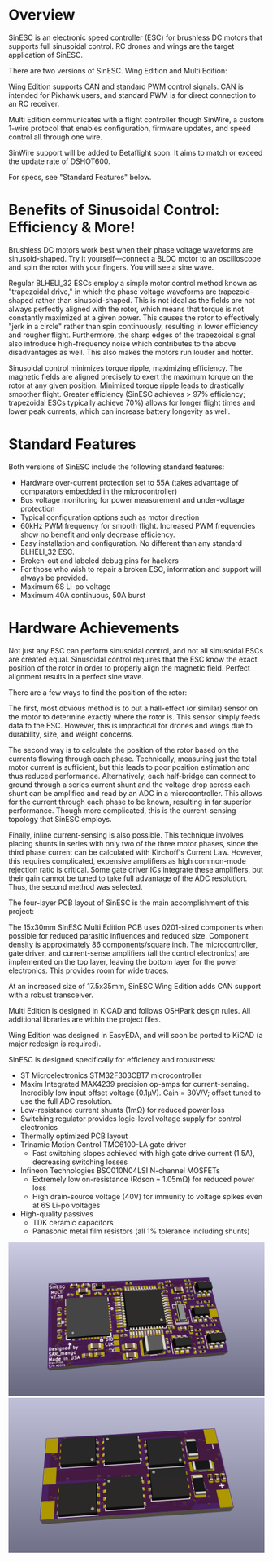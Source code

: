 # Overview
SinESC is an electronic speed controller (ESC) for brushless DC motors that supports full sinusoidal control. RC drones and wings are the target application of SinESC.

There are two versions of SinESC. Wing Edition and Multi Edition:

Wing Edition supports CAN and standard PWM control signals. CAN is intended for Pixhawk users, and standard PWM is for direct connection to an RC receiver.

Multi Edition communicates with a flight controller though SinWire, a custom 1-wire protocol that enables configuration, firmware updates, and speed control all through one wire.

SinWire support will be added to Betaflight soon. It aims to match or exceed the update rate of DSHOT600.

For specs, see "Standard Features" below.
# Benefits of Sinusoidal Control: Efficiency & More!
Brushless DC motors work best when their phase voltage waveforms are sinusoid-shaped. Try it yourself—connect a BLDC motor to an oscilloscope and spin the rotor with your fingers. You will see a sine wave. 

Regular BLHELI_32 ESCs employ a simple motor control method known as "trapezoidal drive," in which the phase voltage waveforms are trapezoid-shaped rather than sinusoid-shaped. This is not ideal as the fields are not always perfectly aligned with the rotor, which means that torque is not constantly maximized at a given power. This causes the rotor to effectively "jerk in a circle" rather than spin continuously, resulting in lower efficiency and rougher flight. Furthermore, the sharp edges of the trapezoidal signal also introduce high-frequency noise which contributes to the above disadvantages as well. This also makes the motors run louder and hotter.

Sinusoidal control minimizes torque ripple, maximizing efficiency. The magnetic fields are aligned precisely to exert the maximum torque on the rotor at any given position. Minimized torque ripple leads to drastically smoother flight. Greater efficiency (SinESC achieves > 97% efficiency; trapezoidal ESCs typically achieve 70%) allows for longer flight times and lower peak currents, which can increase battery longevity as well.
# Standard Features
Both versions of SinESC include the following standard features:

- Hardware over-current protection set to 55A (takes advantage of comparators embedded in the microcontroller)
- Bus voltage monitoring for power measurement and under-voltage protection
- Typical configuration options such as motor direction
- 60kHz PWM frequency for smooth flight. Increased PWM frequencies show no benefit and only decrease efficiency.
- Easy installation and configuration. No different than any standard BLHELI_32 ESC.
- Broken-out and labeled debug pins for hackers
- For those who wish to repair a broken ESC, information and support will always be provided.
- Maximum 6S Li-po voltage
- Maximum 40A continuous, 50A burst
# Hardware Achievements
Not just any ESC can perform sinusoidal control, and not all sinusoidal ESCs are created equal. Sinusoidal control requires that the ESC know the exact position of the rotor in order to properly align the magnetic field. Perfect alignment results in a perfect sine wave.

There are a few ways to find the position of the rotor:

The first, most obvious method is to put a hall-effect (or similar) sensor on the motor to determine exactly where the rotor is. This sensor simply feeds data to the ESC. However, this is impractical for drones and wings due to durability, size, and weight concerns.

The second way is to calculate the position of the rotor based on the currents flowing through each phase. Technically, measuring just the total motor current is sufficient, but this leads to poor position estimation and thus reduced performance. Alternatively, each half-bridge can connect to ground through a series current shunt and the voltage drop across each shunt can be amplified and read by an ADC in a microcontroller. This allows for the current through each phase to be known, resulting in far superior performance. Though more complicated, this is the current-sensing topology that SinESC employs.

Finally, inline current-sensing is also possible. This technique involves placing shunts in series with only two of the three motor phases, since the third phase current can be calculated with Kirchoff's Current Law. However, this requires complicated, expensive amplifiers as high common-mode rejection ratio is critical. Some gate driver ICs integrate these amplifiers, but their gain cannot be tuned to take full advantage of the ADC resolution. Thus, the second method was selected.

The four-layer PCB layout of SinESC is the main accomplishment of this project:

The 15x30mm SinESC Multi Edition PCB uses 0201-sized components when possible for reduced parasitic influences and reduced size. Component density is approximately 86 components/square inch. The microcontroller, gate driver, and current-sense amplifiers (all the control electronics) are implemented on the top layer, leaving the bottom layer for the power electronics. This provides room for wide traces.

At an increased size of 17.5x35mm, SinESC Wing Edition adds CAN support with a robust transceiver.

Multi Edition is designed in KiCAD and follows OSHPark design rules. All additional libraries are within the project files.

Wing Edition was designed in EasyEDA, and will soon be ported to KiCAD (a major redesign is required).

SinESC is designed specifically for efficiency and robustness:

- ST Microelectronics STM32F303CBT7 microcontroller
- Maxim Integrated MAX4239 precision op-amps for current-sensing. Incredibly low input offset voltage (0.1µV). Gain = 30V/V; offset tuned to use the full ADC resolution.
- Low-resistance current shunts (1mΩ) for reduced power loss
- Switching regulator provides logic-level voltage supply for control electronics
- Thermally optimized PCB layout
- Trinamic Motion Control TMC6100-LA gate driver
  - Fast switching slopes achieved with high gate drive current (1.5A), decreasing switching losses
- Infineon Technologies BSC010N04LSI N-channel MOSFETs
  - Extremely low on-resistance (Rdson = 1.05mΩ) for reduced power loss
  - High drain-source voltage (40V) for immunity to voltage spikes even at 6S Li-po voltages
- High-quality passives
  - TDK ceramic capacitors
  - Panasonic metal film resistors (all 1% tolerance including shunts)

![Multi Edition Top Layer](https://github.com/SAR-mango/SinESC/blob/master/Multi%20Edition/1.0A/SinESC-Multi-1.0A/Exported%20Files/3D%20Render%20Front.jpg)
![Multi Edition Bottom Layer](https://github.com/SAR-mango/SinESC/blob/master/Multi%20Edition/1.0A/SinESC-Multi-1.0A/Exported%20Files/3D%20Render%20Back.jpg)
